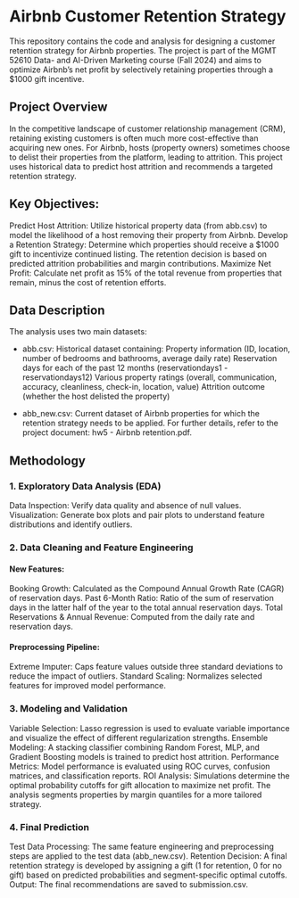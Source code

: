 # Airbnb Customer Retention Strategy

This repository contains the code and analysis for designing a customer retention strategy for Airbnb properties. The project is part of the MGMT 52610 Data- and AI-Driven Marketing course (Fall 2024) and aims to optimize Airbnb’s net profit by selectively retaining properties through a $1000 gift incentive.

## Project Overview
In the competitive landscape of customer relationship management (CRM), retaining existing customers is often much more cost-effective than acquiring new ones. For Airbnb, hosts (property owners) sometimes choose to delist their properties from the platform, leading to attrition. This project uses historical data to predict host attrition and recommends a targeted retention strategy.

## Key Objectives:
Predict Host Attrition: Utilize historical property data (from abb.csv) to model the likelihood of a host removing their property from Airbnb.
Develop a Retention Strategy: Determine which properties should receive a $1000 gift to incentivize continued listing. The retention decision is based on predicted attrition probabilities and margin contributions.
Maximize Net Profit: Calculate net profit as 15% of the total revenue from properties that remain, minus the cost of retention efforts.

## Data Description
The analysis uses two main datasets:

* abb.csv: 
  Historical dataset containing:
  Property information (ID, location, number of bedrooms and bathrooms, average daily rate)
  Reservation days for each of the past 12 months (reservationdays1 - reservationdays12)
  Various property ratings (overall, communication, accuracy, cleanliness, check-in, location, value)
  Attrition outcome (whether the host delisted the property)

* abb_new.csv: Current dataset of Airbnb properties for which the retention strategy needs to be applied.
  For further details, refer to the project document: hw5 - Airbnb retention.pdf.

## Methodology

### 1. Exploratory Data Analysis (EDA)
Data Inspection: Verify data quality and absence of null values.
Visualization: Generate box plots and pair plots to understand feature distributions and identify outliers.

### 2. Data Cleaning and Feature Engineering
#### New Features:
Booking Growth: Calculated as the Compound Annual Growth Rate (CAGR) of reservation days.
Past 6-Month Ratio: Ratio of the sum of reservation days in the latter half of the year to the total annual reservation days.
Total Reservations & Annual Revenue: Computed from the daily rate and reservation days.
#### Preprocessing Pipeline:
Extreme Imputer: Caps feature values outside three standard deviations to reduce the impact of outliers.
Standard Scaling: Normalizes selected features for improved model performance.
### 3. Modeling and Validation
Variable Selection: Lasso regression is used to evaluate variable importance and visualize the effect of different regularization strengths.
Ensemble Modeling: A stacking classifier combining Random Forest, MLP, and Gradient Boosting models is trained to predict host attrition.
Performance Metrics: Model performance is evaluated using ROC curves, confusion matrices, and classification reports.
ROI Analysis: Simulations determine the optimal probability cutoffs for gift allocation to maximize net profit. The analysis segments properties by margin quantiles for a more tailored strategy.
### 4. Final Prediction
Test Data Processing: The same feature engineering and preprocessing steps are applied to the test data (abb_new.csv).
Retention Decision: A final retention strategy is developed by assigning a gift (1 for retention, 0 for no gift) based on predicted probabilities and segment-specific optimal cutoffs.
Output: The final recommendations are saved to submission.csv.
